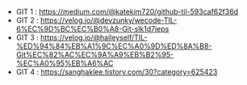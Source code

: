 - GIT 1 : https://medium.com/@katekim720/github-til-593caf62f36d 
- GIT 2 : https://velog.io/@devzunky/wecode-TIL-6%EC%9D%BC%EC%B0%A8-Git-slk1d7jeps
- GIT 3 : https://velog.io/@haileyself/TIL-%ED%94%84%EB%A1%9C%EC%A0%9D%ED%8A%B8-Git%EC%82%AC%EC%9A%A9%EB%B2%95-%EC%A0%95%EB%A6%AC 
- GIT 4 : https://sanghaklee.tistory.com/30?category=625423